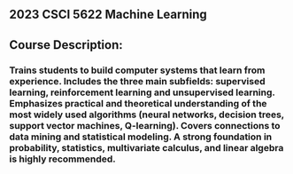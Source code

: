 ## 2023 CSCI 5622 Machine Learning

## Course Description:
### Trains students to build computer systems that learn from experience. Includes the three main subfields: supervised learning, reinforcement learning and unsupervised learning. Emphasizes practical and theoretical understanding of the most widely used algorithms (neural networks, decision trees, support vector machines, Q-learning). Covers connections to data mining and statistical modeling. A strong foundation in probability, statistics, multivariate calculus, and linear algebra is highly recommended. 